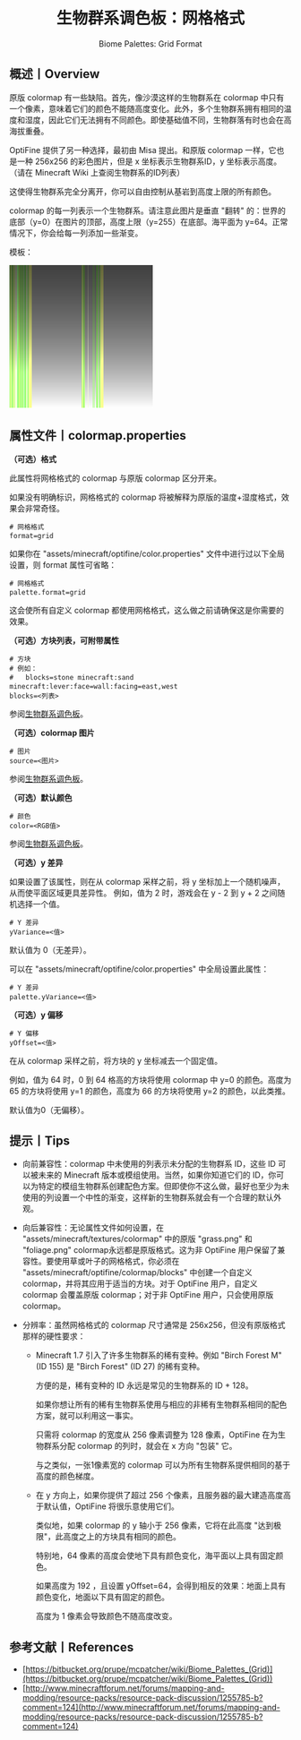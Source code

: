 <center><h1>生物群系调色板：网格格式</h1><p>Biome Palettes: Grid Format</p></center>

## 概述丨Overview

原版 colormap 有一些缺陷。首先，像沙漠这样的生物群系在 colormap 中只有一个像素，意味着它们的颜色不能随高度变化。此外，多个生物群系拥有相同的温度和湿度，因此它们无法拥有不同颜色。即使基础值不同，生物群落有时也会在高海拔重叠。

OptiFine 提供了另一种选择，最初由 Misa 提出。和原版 colormap 一样，它也是一种 256x256 的彩色图片，但是 x 坐标表示生物群系ID，y 坐标表示高度。（请在 Minecraft Wiki 上查阅生物群系的ID列表）

这使得生物群系完全分离开，你可以自由控制从基岩到高度上限的所有颜色。

colormap 的每一列表示一个生物群系。请注意此图片是垂直 "翻转" 的：世界的底部（y=0）在图片的顶部，高度上限（y=255）在底部。海平面为 y=64。正常情况下，你会给每一列添加一些渐变。

模板：

![biome_grid_template.png](biome_palettes_grid_format.assets/biome_grid_template.png)



## 属性文件丨colormap.properties

**（可选）格式**

此属性将网格格式的 colormap 与原版 colormap 区分开来。

如果没有明确标识，网格格式的 colormap 将被解释为原版的温度+湿度格式，效果会非常奇怪。

```properties
# 网格格式
format=grid
```

如果你在 "assets/minecraft/optifine/color.properties" 文件中进行过以下全局设置，则 format 属性可省略：

```properties
# 网格格式
palette.format=grid
```

这会使所有自定义 colormap 都使用网格格式，这么做之前请确保这是你需要的效果。



**（可选）方块列表，可附带属性**

```properties
# 方块
# 例如：
#   blocks=stone minecraft:sand minecraft:lever:face=wall:facing=east,west
blocks=<列表>
```

参阅[生物群系调色板](./biome_palettes.md)。



**（可选）colormap 图片**

```properties
# 图片
source=<图片>
```

参阅[生物群系调色板](./biome_palettes.md)。



**（可选）默认颜色**

```properties
# 颜色
color=<RGB值>
```

参阅[生物群系调色板](./biome_palettes.md)。



**（可选）y 差异**

如果设置了该属性，则在从 colormap 采样之前，将 y 坐标加上一个随机噪声，从而使平面区域更具差异性。
例如，值为 2 时，游戏会在 y - 2 到 y + 2 之间随机选择一个值。

```properties
# Y 差异
yVariance=<值>
```

默认值为 0（无差异）。

可以在 "assets/minecraft/optifine/color.properties" 中全局设置此属性：

```properties
# Y 差异
palette.yVariance=<值>
```



**（可选）y 偏移**

```properties
# Y 偏移
yOffset=<值>
```

在从 colormap 采样之前，将方块的 y 坐标减去一个固定值。

例如，值为 64 时，0 到 64 格高的方块将使用 colormap 中 y=0 的颜色。高度为 65 的方块将使用 y=1 的颜色，高度为 66 的方块将使用 y=2 的颜色，以此类推。

默认值为0（无偏移）。

## 提示丨Tips

- 向前兼容性：colormap 中未使用的列表示未分配的生物群系 ID，这些 ID 可以被未来的 Minecraft 版本或模组使用。当然，如果你知道它们的 ID，你可以为特定的模组生物群系创建配色方案。但即使你不这么做，最好也至少为未使用的列设置一个中性的渐变，这样新的生物群系就会有一个合理的默认外观。

- 向后兼容性：无论属性文件如何设置，在 "assets/minecraft/textures/colormap" 中的原版 "grass.png" 和 "foliage.png" colormap永远都是原版格式。这为非 OptiFine 用户保留了兼容性。要使用草或叶子的网格格式，你必须在 "assets/minecraft/optifine/colormap/blocks" 中创建一个自定义 colormap，并将其应用于适当的方块。对于 OptiFine 用户，自定义 colormap 会覆盖原版 colormap；对于非 OptiFine 用户，只会使用原版 colormap。

- 分辨率：虽然网格格式的 colormap 尺寸通常是 256x256，但没有原版格式那样的硬性要求：

  - Minecraft 1.7 引入了许多生物群系的稀有变种。例如 "Birch Forest M" (ID 155) 是 "Birch Forest" (ID 27) 的稀有变种。

    方便的是，稀有变种的 ID 永远是常见的生物群系的 ID + 128。

    如果你想让所有的稀有生物群系使用与相应的非稀有生物群系相同的配色方案，就可以利用这一事实。

    只需将 colormap 的宽度从 256 像素调整为 128 像素，OptiFine 在为生物群系分配 colormap 的列时，就会在 x 方向 "包装" 它。

    与之类似，一张1像素宽的 colormap 可以为所有生物群系提供相同的基于高度的颜色梯度。

  - 在 y 方向上，如果你提供了超过 256 个像素，且服务器的最大建造高度高于默认值，OptiFine 将很乐意使用它们。

    类似地，如果 colormap 的 y 轴小于 256 像素，它将在此高度 "达到极限"，此高度之上的方块具有相同的颜色。

    特别地，64 像素的高度会使地下具有颜色变化，海平面以上具有固定颜色。

    如果高度为 192 ，且设置 yOffset=64，会得到相反的效果：地面上具有颜色变化，地面以下具有固定的颜色。

    高度为 1 像素会导致颜色不随高度改变。
  



## 参考文献丨References

- [https://bitbucket.org/prupe/mcpatcher/wiki/Biome_Palettes_(Grid)](https://bitbucket.org/prupe/mcpatcher/wiki/Biome_Palettes_(Grid))
- [http://www.minecraftforum.net/forums/mapping-and-modding/resource-packs/resource-pack-discussion/1255785-b?comment=124](http://www.minecraftforum.net/forums/mapping-and-modding/resource-packs/resource-pack-discussion/1255785-b?comment=124)